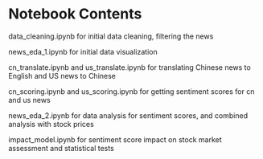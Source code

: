 # Notebook Contents

data_cleaning.ipynb for initial data cleaning, filtering the news

news_eda_1.ipynb for initial data visualization

cn_translate.ipynb and us_translate.ipynb for translating Chinese news to English and US news to Chinese

cn_scoring.ipynb and us_scoring.ipynb for getting sentiment scores for cn and us news

news_eda_2.ipynb for data analysis for sentiment scores, and combined analysis with stock prices

impact_model.ipynb for sentiment score impact on stock market assessment and statistical tests
